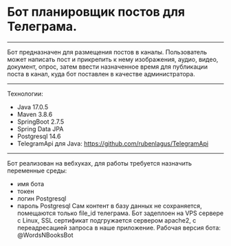 # Бот планировщик постов для Телеграма.
________
Бот предназначен для размещения постов в каналы. Пользователь может написать пост и прикрепить к нему
изображения, аудио, видео, документ, опрос, затем ввести назначенное время для публикации
поста в канал, куда бот поставлен в качестве администратора.
_______________
Технологии:
- Java 17.0.5
- Maven 3.8.6
- SpringBoot 2.7.5
- Spring Data JPA
- Postgresql 14.6
- TelegramApi для Java: https://github.com/rubenlagus/TelegramApi
__________
Бот реализован на вебхуках, для работы требуется назначить переменные среды:
- имя бота
- токен
- логин Postgresql
- пароль Postgresql
Сам контент в базу данных не сохраняется, помещаются только file_id телеграма.
Бот задеплоен на VPS сервере с Linux, SSL сертификат подгружается сервером apache2,
с переадресацией запроса в наше приложение. 
Рабочая версия бота: @WordsNBooksBot
